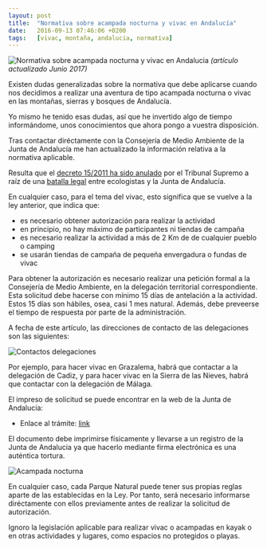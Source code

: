 ```yaml
---
layout: post
title:  "Normativa sobre acampada nocturna y vivac en Andalucía"
date:   2016-09-13 07:46:06 +0200
tags:	[vivac, montaña, andalucia, normativa]
---
```


![Normativa sobre acampada nocturna y vivac en Andalucia][pic2]
_(artículo actualizado Junio 2017)_

Existen dudas generalizadas sobre la normativa que debe aplicarse cuando
nos decidimos a realizar una aventura de tipo acampada nocturna o vivac
en las montañas, sierras y bosques de Andalucía.

Yo mismo he tenido esas dudas, así que he invertido algo de tiempo
informándome, unos conocimientos que ahora pongo a vuestra disposición.

<!--more-->

Tras contactar diréctamente con la Consejería de Medio Ambiente de la Junta
de Andalucía me han actualizado la información relativa a la normativa
aplicable.

Resulta que el [decreto 15/2011 ha sido anulado][sentencia] por el Tribunal
Supremo a raíz de una [batalla legal][ecologistas] entre ecologistas
y la Junta de Andalucía.

En cualquier caso, para el tema del vivac, esto significa que se vuelve
a la ley anterior, que indica que:

 * es necesario obtener autorización para realizar la actividad
 * en principio, no hay máximo de participantes ni tiendas de campaña
 * es necesario realizar la actividad a más de 2 Km de de cualquier pueblo o camping
 * se usarán tiendas de campaña de pequeña envergadura o fundas de vivac

Para obtener la autorización es necesario realizar una petición formal a la
Consejería de Medio Ambiente, en la delegación territorial correspondiente.
Esta solicitud debe hacerse con mínimo 15 días de antelación a la actividad.
Estos 15 días son hábiles, osea, casi 1 mes natural. Además, debe preveerse
el tiempo de respuesta por parte de la administración.

A fecha de este artículo, las direcciones de contacto de las delegaciones son
las siguientes:

![Contactos delegaciones][contacto]

Por ejemplo, para hacer vivac en Grazalema, habrá que contactar a la delegación
de Cadiz, y para hacer vivac en la Sierra de las Nieves, habrá que contactar
con la delegación de Málaga.

El impreso de solicitud se puede encontrar en la web de la Junta de Andalucía:

 * Enlace al trámite: [link][link]

El documento debe imprimirse físicamente y llevarse a un registro de la Junta
de Andalucia ya que hacerlo mediante firma electrónica es una auténtica
tortura.

![Acampada nocturna][pic1]

En cualquier caso, cada Parque Natural puede tener sus propias reglas aparte
de las establecidas en la Ley. Por tanto, será necesario informarse
diréctamente con ellos previamente antes de realizar la solicitud de
autorización.

Ignoro la legislación aplicable para realizar vivac o acampadas en kayak o en
otras actividades y lugares, como espacios no protegidos o playas.

[pic1]:		{{site.url}}/assets/normativa-milky-way.jpg
[pic2]:		{{site.url}}/assets/normativa-night-tent.jpg
[nuevo_post]:	{{site.url}}/2016/10/06/nueva-normativa-vivac.html
[sentencia]:	http://supremo.vlex.es/vid/594182438
[ecologistas]:	http://www.ecologistasenaccion.es/article31690.html
[contacto]:	{{site.url}}/assets/contactos_delegacion.png
[link]:		http://www.juntadeandalucia.es/medioambiente/servtc1/oficinaVirtual/web/tramite/susopublico?zona=renpa

